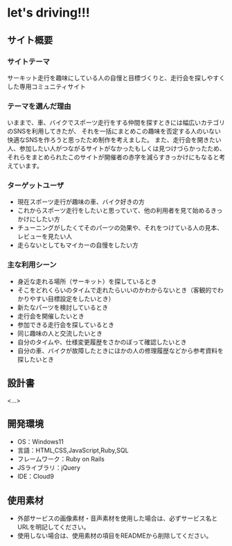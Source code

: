 # let's driving!!!

## サイト概要
### サイトテーマ
サーキット走行を趣味にしている人の自慢と目標づくりと、走行会を探しやすくした専用コミュニティサイト

### テーマを選んだ理由
いままで、車、バイクでスポーツ走行をする仲間を探すときには幅広いカテゴリのSNSを利用してきたが、
それを一括にまとめこの趣味を否定する人のいない快適なSNSを作ろうと思ったため制作を考えました。
また、走行会を開きたい人、参加したい人がつながるサイトがなかったもしくは見つけづらかったため、
それらをまとめられたこのサイトが開催者の赤字を減らすきっかけにもなると考えています。

### ターゲットユーザ
- 現在スポーツ走行が趣味の車、バイク好きの方
- これからスポーツ走行をしたいと思っていて、他の利用者を見て始めるきっかけにしたい方
- チューニングがしたくてそのパーツの効果や、それをつけている人の見本、レビューを見たい人
- 走らないとしてもマイカーの自慢をしたい方

### 主な利用シーン
- 身近な走れる場所（サーキット）を探しているとき
- そこをどれくらいのタイムで走れたらいいのかわからないとき（客観的でわかりやすい目標設定をしたいとき）
- 新たなパーツを検討しているとき
- 走行会を開催したいとき
- 参加できる走行会を探しているとき
- 同じ趣味の人と交流したいとき
- 自分のタイムや、仕様変更履歴をさかのぼって確認したいとき
- 自分の車、バイクが故障したときにほかの人の修理履歴などから参考資料を探したいとき

## 設計書
<...>

## 開発環境
- OS：Windows11　
- 言語：HTML,CSS,JavaScript,Ruby,SQL
- フレームワーク：Ruby on Rails
- JSライブラリ：jQuery
- IDE：Cloud9

## 使用素材
- 外部サービスの画像素材・音声素材を使用した場合は、必ずサービス名とURLを明記してください。
- 使用しない場合は、使用素材の項目をREADMEから削除してください。
